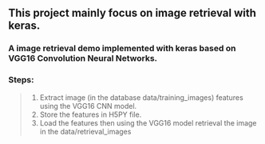 ## This project mainly focus on image retrieval with keras.

### A image retrieval demo implemented with keras based on VGG16 Convolution Neural Networks.

### Steps:
> 1. Extract  image (in the database data/training_images) features using the VGG16 CNN model.
> 2. Store the features in H5PY file.
> 3. Load the features then using the VGG16 model retrieval the image in the data/retrieval_images 
